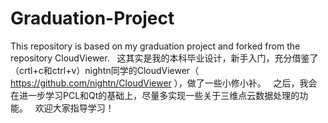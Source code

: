 # Graduation-Project

This repository is based on my graduation project and forked from the repository CloudViewer.
 
这其实是我的本科毕业设计，新手入门，充分借鉴了（crtl+c和ctrl+v）nightn同学的CloudViewer（ https://github.com/nightn/CloudViewer ），做了一些小修小补。
 
之后，我会在进一步学习PCL和Qt的基础上，尽量多实现一些关于三维点云数据处理的功能。
 
欢迎大家指导学习！
